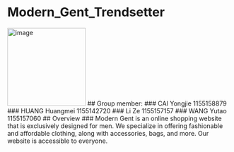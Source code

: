 # Modern_Gent_Trendsetter
<img width="177" alt="image" src="https://github.com/kkms-14/Modern_Gent_Trendsetter/assets/74400595/c25e80fb-86d2-4c95-b013-3de6ee55c602">
## Group member:
### CAI Yongjie 1155158879
### HUANG Huangmei 1155142720
### Li Ze 1155157157
### WANG Yutao 1155157060
## Overview
### Modern Gent is an online shopping website that is exclusively designed for men. We specialize in offering fashionable and affordable clothing, along with accessories, bags, and more. Our website is accessible to everyone.

